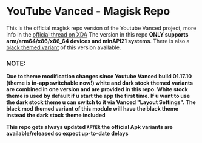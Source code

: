 # YouTube Vanced - Magisk Repo

This is the official magisk repo version of the Youtube Vanced project, more info in the [official thread on XDA](https://forum.xda-developers.com/android/apps-games/app-youtube-vanced-edition-t3758757)
The version in this repo **ONLY supports arm/arm64/x86/x86_64 devices and minAPI21 systems**. There is also a [black themed variant](https://github.com/Magisk-Modules-Repo/iYTBP-Vanced-Magisk-Repo) of this version available.

### NOTE:
**Due to theme modification changes since Youtube Vanced build 01.17.10 (theme is in-app switchable now!) white and dark stock themed variants are combined in one version and are provided in this repo.
White stock theme is used by default if u start the app the first time. If u want to use the dark stock theme u can switch to it via Vanced "Layout Settings". The black mod themed variant of
this module will have the black theme instead the dark stock theme included**

**This repo gets always updated `AFTER` the official Apk variants are available/released so expect up-to-date delays**
